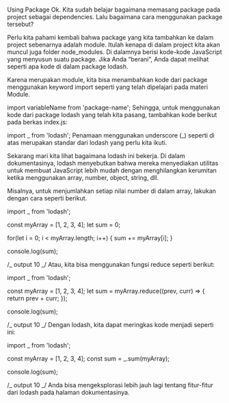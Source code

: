 ###

Using Package Ok. Kita sudah belajar bagaimana memasang package pada project sebagai dependencies. Lalu bagaimana cara menggunakan package tersebut?

Perlu kita pahami kembali bahwa package yang kita tambahkan ke dalam project sebenarnya adalah module. Itulah kenapa di dalam project kita akan muncul juga folder node_modules. Di dalamnya berisi kode-kode JavaScript yang menyusun suatu package. Jika Anda “berani”, Anda dapat melihat seperti apa kode di dalam package lodash.

Karena merupakan module, kita bisa menambahkan kode dari package menggunakan keyword import seperti yang telah dipelajari pada materi Module.

import variableName from 'package-name'; Sehingga, untuk menggunakan kode dari package lodash yang telah kita pasang, tambahkan kode berikut pada berkas index.js:

import _ from 'lodash'; Penamaan menggunakan underscore (_) seperti di atas merupakan standar dari lodash yang perlu kita ikuti.

Sekarang mari kita lihat bagaimana lodash ini bekerja. Di dalam dokumentasinya, lodash menyebutkan bahwa mereka menyediakan utilitas untuk membuat JavaScript lebih mudah dengan menghilangkan kerumitan ketika menggunakan array, number, object, string, dll.

Misalnya, untuk menjumlahkan setiap nilai number di dalam array, lakukan dengan cara seperti berikut.

import \_ from 'lodash';

const myArray = [1, 2, 3, 4]; let sum = 0;

for(let i = 0; i < myArray.length; i++) { sum += myArray[i]; }

console.log(sum);

/_ output 10 _/ Atau, kita bisa menggunakan fungsi reduce seperti berikut:

import \_ from 'lodash';

const myArray = [1, 2, 3, 4]; let sum = myArray.reduce((prev, curr) => { return prev + curr; });

console.log(sum);

/_ output 10 _/ Dengan lodash, kita dapat meringkas kode menjadi seperti ini:

import \_ from 'lodash';

const myArray = [1, 2, 3, 4]; const sum = \_.sum(myArray);

console.log(sum);

/_ output 10 _/ Anda bisa mengeksplorasi lebih jauh lagi tentang fitur-fitur dari lodash pada halaman dokumentasinya.
